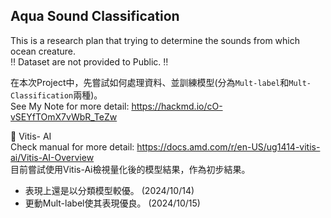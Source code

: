 ## Aqua Sound Classification  
This is a research plan that trying to determine the sounds from which ocean creature.  
:bangbang: Dataset are not provided to Public. :bangbang:  

在本次Project中，先嘗試如何處理資料、並訓練模型(分為`Mult-label`和`Mult-Classification`兩種)。  
See My Note for more detail: https://hackmd.io/cO-vSEYfTOmX7vWbR_TeZw  

📁 Vitis- AI  
Check manual for more detail: https://docs.amd.com/r/en-US/ug1414-vitis-ai/Vitis-AI-Overview  
目前嘗試使用Vitis-Ai檢視量化後的模型結果，作為初步結果。  
* 表現上還是以分類模型較優。 (2024/10/14)  
* 更動Mult-label使其表現優良。 (2024/10/15)  

